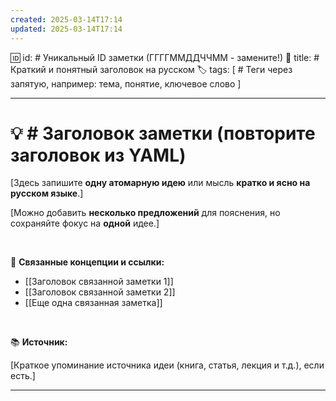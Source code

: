 ```yaml
---
created: 2025-03-14T17:14
updated: 2025-03-14T17:14
---
```


🆔 id:  # Уникальный ID заметки (ГГГГММДДЧЧММ - замените!)
📝 title:  # Краткий и понятный заголовок на русском
🏷️ tags: [ # Теги через запятую, например: тема, понятие, ключевое слово ]

---

# 💡  # Заголовок заметки (повторите заголовок из YAML)

[Здесь запишите **одну атомарную идею** или мысль **кратко и ясно на русском языке**.]

[Можно добавить **несколько предложений** для пояснения, но сохраняйте фокус на **одной** идее.]

<br>

🔗 **Связанные концепции и ссылки:**

- [[Заголовок связанной заметки 1]]
- [[Заголовок связанной заметки 2]]
- [[Еще одна связанная заметка]]

<br>

📚 **Источник:**

[Краткое упоминание источника идеи (книга, статья, лекция и т.д.), если есть.]

---